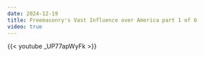 ```yaml
---
date: 2024-12-19
title: Freemasonry's Vast Influence over America part 1 of 6
video: true
---
```



{{< youtube _UP77apWyFk >}}
